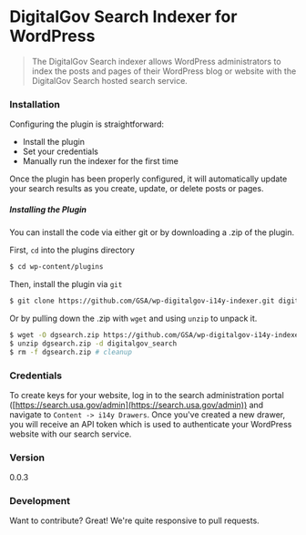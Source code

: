 # DigitalGov Search Indexer for WordPress

> The DigitalGov Search indexer allows WordPress administrators to index the posts and pages of their WordPress blog or website with the DigitalGov Search hosted search service.

### Installation

Configuring the plugin is straightforward:

  - Install the plugin
  - Set your credentials
  - Manually run the indexer for the first time

Once the plugin has been properly configured, it will automatically update your search results as you create, update, or delete posts or pages.

##### Installing the Plugin
You can install the code via either git or by downloading a .zip of the plugin.

First, `cd` into the plugins directory
```sh
$ cd wp-content/plugins
```

Then, install the plugin via `git`
```sh
$ git clone https://github.com/GSA/wp-digitalgov-i14y-indexer.git digitalgov_search
```

Or by pulling down the .zip with `wget` and using `unzip` to unpack it.
```sh
$ wget -O dgsearch.zip https://github.com/GSA/wp-digitalgov-i14y-indexer/archive/master.zip
$ unzip dgsearch.zip -d digitalgov_search
$ rm -f dgsearch.zip # cleanup
```

### Credentials

To create keys for your website, log in to the search administration portal ([https://search.usa.gov/admin](https://search.usa.gov/admin)) and navigate to `Content -> i14y Drawers`. Once you've created a new drawer, you will receive an API token which is used to authenticate your WordPress website with our search service.

### Version

0.0.3

### Development

Want to contribute? Great! We're quite responsive to pull requests.
